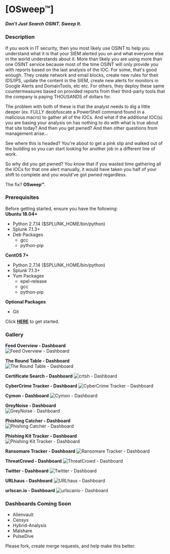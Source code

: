 # [OSweep™]  
##### Don't Just Search OSINT. Sweep It.  

### Description  
If you work in IT security, then you most likely use OSINT to help you understand what it is that your SIEM alerted you on and what everyone else in the world understands about it. More than likely you are using more than one OSINT service because most of the time OSINT will only provide you with reports based on the last analysis of the IOC. For some, that's good enough. They create network and email blocks, create new rules for their IDS/IPS, update the content in the SIEM, create new alerts for monitors in Google Alerts and DomainTools, etc etc. For others, they deploy these same countermeasures based on provided reports from their third-party tools that the company is paying THOUSANDS of dollars for.  

The problem with both of these is that the analyst needs to dig a little deeper (ex. FULLY deobfuscate a PowerShell command found in a malicious macro) to gather all of the IOCs. And what if the additional IOC(s) you are basing your analysis on has nothing to do with what is true about that site today? And then you get pwned? And then other questions from management arise...  

See where this is headed? You're about to get a pink slip and walked out of the building so you can start looking for another job in a different line of work.  

So why did you get pwned? You know that if you wasted time gathering all the IOCs for that one alert manually, it would have taken you half of your shift to complete and you would've got pwned regardless.  

The fix? **OSweep™**.  

### Prerequisites  
Before getting started, ensure you have the following:  
**Ubuntu 18.04+**  
- Python 2.7.14 ($SPLUNK_HOME/bin/python)  
- Splunk 7.1.3+  
- Deb Packages  
  - gcc  
  - python-pip  

**CentOS 7+**  
- Python 2.7.14 ($SPLUNK_HOME/bin/python)  
- Splunk 7.1.3+  
- Yum Packages  
  - epel-release  
  - gcc  
  - python-pip  

**Optional Packages**  
- Git   

Click **[HERE](https://github.com/ecstatic-nobel/osweep/wiki/Setup)** to get started.  

### Gallery  
 **Feed Overview - Dashboard**  
![Feed Overview - Dashboard](https://raw.githubusercontent.com/leunammejii/osweep/master/static/assets/feedOverview_dashboard.png)  

**The Round Table - Dashboard**  
![The Round Table - Dashboard](https://raw.githubusercontent.com/leunammejii/osweep/master/static/assets/theRoundTable_dashboard.png)  

**Certificate Search - Dashboard**
![crtsh - Dashboard](https://raw.githubusercontent.com/leunammejii/osweep/master/static/assets/crtsh_dashboard.png)  

**CyberCrime Tracker - Dashboard**
![CyberCrime Tracker - Dashboard](https://raw.githubusercontent.com/leunammejii/osweep/master/static/assets/cybercrimeTracker_dashboard.png)  

**Cymon - Dashboard**
![Cymon - Dashboard](https://raw.githubusercontent.com/leunammejii/osweep/master/static/assets/cymon_dashboard.png)  

**GreyNoise - Dashboard**  
![GreyNoise - Dashboard](https://raw.githubusercontent.com/leunammejii/osweep/master/static/assets/greynoise_dashboard.png)  

**Phishing Catcher - Dashboard**  
![Phishing Catcher - Dashboard](https://raw.githubusercontent.com/leunammejii/osweep/master/static/assets/phishingCatcher_dashboard.png)  

**Phishing Kit Tracker - Dashboard**  
![Phishing Kit Tracker - Dashboard](https://raw.githubusercontent.com/leunammejii/osweep/master/static/assets/phishingKitTracker_dashboard.png)  

**Ransomare Tracker - Dashboard**
![Ransomare Tracker - Dashboard](https://raw.githubusercontent.com/leunammejii/osweep/master/static/assets/ransomwareTracker_dashboard.png)  

**ThreatCrowd - Dashboard**
![ThreatCrowd - Dashboard](https://raw.githubusercontent.com/leunammejii/osweep/master/static/assets/threatcrowd_dashboard.png)  

**Twitter - Dashboard**
![Twitter - Dashboard](https://raw.githubusercontent.com/leunammejii/osweep/master/static/assets/twitter_dashboard.png)  

**URLhaus - Dashboard**
![URLhaus - Dashboard](https://raw.githubusercontent.com/leunammejii/osweep/master/static/assets/urlhaus_dashboard.png)  

**<span>urlscan</span>.io - Dashboard**
![urlscanio - Dashboard](https://raw.githubusercontent.com/leunammejii/osweep/master/static/assets/urlscan_dashboard.png)  

### Dashboards Coming Soon  
- Alienvault  
- Censys  
- Hybrid-Analysis  
- Malshare  
- PulseDive  

Please fork, create merge requests, and help make this better.  
